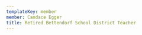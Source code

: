 ```yaml
---
templateKey: member
member: Candace Egger
title: Retired Bettendorf School District Teacher
---
```


